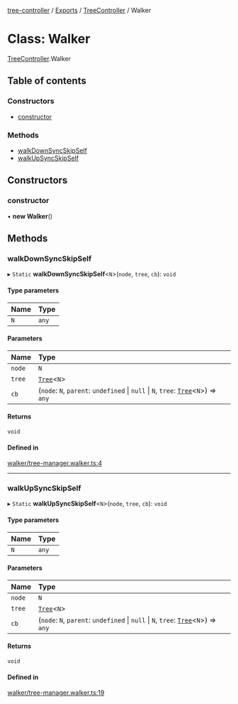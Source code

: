 [tree-controller](../README.md) / [Exports](../modules.md) / [TreeController](../modules/TreeController.md) / Walker

# Class: Walker

[TreeController](../modules/TreeController.md).Walker

## Table of contents

### Constructors

- [constructor](TreeController.Walker.md#constructor)

### Methods

- [walkDownSyncSkipSelf](TreeController.Walker.md#walkdownsyncskipself)
- [walkUpSyncSkipSelf](TreeController.Walker.md#walkupsyncskipself)

## Constructors

### constructor

• **new Walker**()

## Methods

### walkDownSyncSkipSelf

▸ `Static` **walkDownSyncSkipSelf**<`N`\>(`node`, `tree`, `cb`): `void`

#### Type parameters

| Name | Type |
| :------ | :------ |
| `N` | `any` |

#### Parameters

| Name | Type |
| :------ | :------ |
| `node` | `N` |
| `tree` | [`Tree`](TreeController.Tree-1.md)<`N`\> |
| `cb` | (`node`: `N`, `parent`: `undefined` \| ``null`` \| `N`, `tree`: [`Tree`](TreeController.Tree-1.md)<`N`\>) => `any` |

#### Returns

`void`

#### Defined in

[walker/tree-manager.walker.ts:4](https://github.com/aexklon/tree-controller/blob/2573bbd/src/walker/tree-manager.walker.ts#L4)

___

### walkUpSyncSkipSelf

▸ `Static` **walkUpSyncSkipSelf**<`N`\>(`node`, `tree`, `cb`): `void`

#### Type parameters

| Name | Type |
| :------ | :------ |
| `N` | `any` |

#### Parameters

| Name | Type |
| :------ | :------ |
| `node` | `N` |
| `tree` | [`Tree`](TreeController.Tree-1.md)<`N`\> |
| `cb` | (`node`: `N`, `parent`: `undefined` \| ``null`` \| `N`, `tree`: [`Tree`](TreeController.Tree-1.md)<`N`\>) => `any` |

#### Returns

`void`

#### Defined in

[walker/tree-manager.walker.ts:19](https://github.com/aexklon/tree-controller/blob/2573bbd/src/walker/tree-manager.walker.ts#L19)
